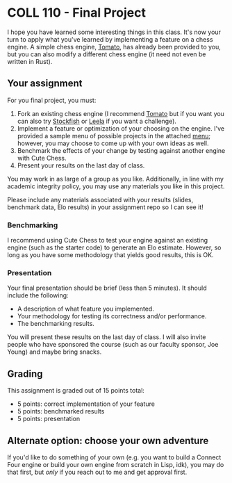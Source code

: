 # COLL 110 - Final Project

I hope you have learned some interesting things in this class.
It's now your turn to apply what you've learned by implementing a feature on a chess engine.
A simple chess engine, [Tomato](https://github.com/claytonwramsey/tomato), has already been provided
to you, but you can also modify a different chess engine (it need not even be written in Rust).

## Your assignment

For you final project, you must:

1. Fork an existing chess engine (I recommend [Tomato](https://github.com/claytonwramsey/tomato)
   but if you want you can also try [Stockfish](https://github.com/official-stockfish/Stockfish) or
   [Leela](https://github.com/LeelaChessZero/lc0) if you want a challenge).
1. Implement a feature or optimization of your choosing on the engine.
   I've provided a sample menu of possible projects in the attached [menu](menu.md); however, you
   may choose to come up with your own ideas as well.
1. Benchmark the effects of your change by testing against another engine with Cute Chess.
1. Present your results on the last day of class.

You may work in as large of a group as you like.
Additionally, in line with my academic integrity policy, you may use any materials you like in this
project.

Please include any materials associated with your results (slides, benchmark data, Elo results) in
your assignment repo so I can see it!

### Benchmarking

I recommend using Cute Chess to test your engine against an existing engine (such as the starter
code) to generate an Elo estimate.
However, so long as you have some methodology that yields good results, this is OK.

### Presentation

Your final presentation should be brief (less than 5 minutes).
It should include the following:

- A description of what feature you implemented.
- Your methodology for testing its correctness and/or performance.
- The benchmarking results.

You will present these results on the last day of class.
I will also invite people who have sponsored the course (such as our faculty sponsor, Joe Young) and
maybe bring snacks.

## Grading

This assignment is graded out of 15 points total:

- 5 points: correct implementation of your feature
- 5 points: benchmarked results
- 5 points: presentation

## Alternate option: choose your own adventure

If you'd like to do something of your own (e.g. you want to build a Connect Four engine or build
your own engine from scratch in Lisp, idk), you may do that first, but _only_ if you reach out to
me and get approval first.

